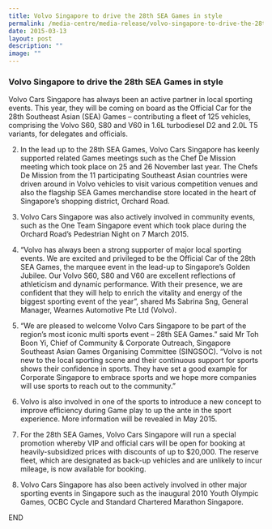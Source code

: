 ```yaml
---
title: Volvo Singapore to drive the 28th SEA Games in style
permalink: /media-centre/media-release/volvo-singapore-to-drive-the-28th-sea-games-in-style/
date: 2015-03-13
layout: post
description: ""
image: ""
---
```


### **Volvo Singapore to drive the 28th SEA Games in style**
Volvo Cars Singapore has always been an active partner in local sporting events. This year, they will be coming on board as the Official Car for the 28th Southeast Asian (SEA) Games – contributing a fleet of 125 vehicles, comprising the Volvo S60, S80 and V60 in 1.6L turbodiesel D2 and 2.0L T5 variants, for delegates and officials. 

2. In the lead up to the 28th SEA Games, Volvo Cars Singapore has keenly supported related Games meetings such as the Chef De Mission meeting which took place on 25 and 26 November last year. The Chefs De Mission from the 11 participating Southeast Asian countries were driven around in Volvo vehicles to visit various competition venues and also the flagship SEA Games merchandise store located in the heart of Singapore’s shopping district, Orchard Road.

3. Volvo Cars Singapore was also actively involved in community events, such as the One Team Singapore event which took place during the Orchard Road’s Pedestrian Night on 7 March 2015.

4. “Volvo has always been a strong supporter of major local sporting events. We are excited and privileged to be the Official Car of the 28th SEA Games, the marquee event in the lead-up to Singapore’s Golden Jubilee. Our Volvo S60, S80 and V60 are excellent reflections of athleticism and dynamic performance. With their presence, we are confident that they will help to enrich the vitality and energy of the biggest sporting event of the year”, shared Ms Sabrina Sng, General Manager, Wearnes Automotive Pte Ltd (Volvo).

5. “We are pleased to welcome Volvo Cars Singapore to be part of the region’s most iconic multi sports event – 28th SEA Games.” said Mr Toh Boon Yi, Chief of Community & Corporate Outreach, Singapore Southeast Asian Games Organising Committee (SINGSOC). “Volvo is not new to the local sporting scene and their continuous support for sports shows their confidence in sports. They have set a good example for Corporate Singapore to embrace sports and we hope more companies will use sports to reach out to the community.”

6. Volvo is also involved in one of the sports to introduce a new concept to improve efficiency during Game play to up the ante in the sport experience. More information will be revealed in May 2015. 

7. For the 28th SEA Games, Volvo Cars Singapore will run a special promotion whereby VIP and official cars will be open for booking at heavily-subsidized prices with discounts of up to $20,000. The reserve fleet, which are designated as back-up vehicles and are unlikely to incur mileage, is now available for booking.

8. Volvo Cars Singapore has also been actively involved in other major sporting events in Singapore such as the inaugural 2010 Youth Olympic Games, OCBC Cycle and Standard Chartered Marathon Singapore.

END